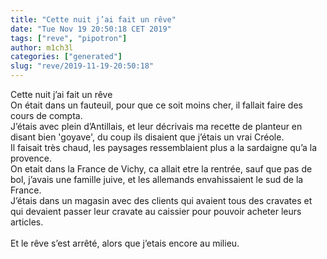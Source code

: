 ```yaml
---
title: "Cette nuit j’ai fait un rêve"
date: "Tue Nov 19 20:50:18 CET 2019"
tags: ["reve", "pipotron"]
author: m1ch3l
categories: ["generated"]
slug: "reve/2019-11-19-20:50:18"
---
```


Cette nuit j’ai fait un rêve<br>
On était dans un fauteuil, pour que ce soit moins cher, il fallait faire des cours de compta.<br>
J’étais avec plein d’Antillais, et leur décrivais ma recette de planteur en disant bien 'goyave', du coup ils disaient que j’étais un vrai Créole.<br>
Il faisait très chaud, les paysages ressemblaient plus a la sardaigne qu’a la provence.<br>
On etait dans la France de Vichy, ca allait etre la rentrée, sauf que pas de bol, j’avais une famille juive, et les allemands envahissaient le sud de la France.<br>
J’étais dans un magasin avec des clients qui avaient tous des cravates et qui devaient passer leur cravate au caissier pour pouvoir acheter leurs articles.<br>
<br>
Et le rêve s’est arrêté, alors que j’etais encore au milieu.<br>
<br>
